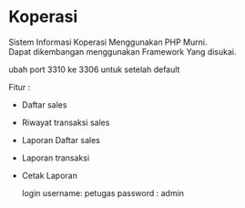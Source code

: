 # Koperasi

Sistem Informasi Koperasi Menggunakan PHP Murni. <br>
Dapat dikembangan menggunakan Framework Yang disukai.


ubah port 3310 ke 3306 untuk setelah default

Fitur :

- Daftar sales
- Riwayat transaksi sales
- Laporan Daftar sales
- Laporan transaksi
- Cetak Laporan

  login
  username: petugas
  password : admin
